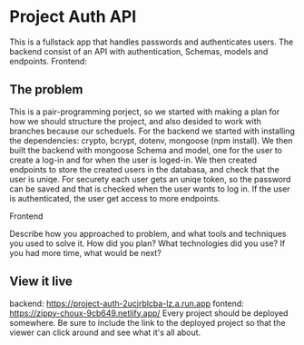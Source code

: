 # Project Auth API

This is a fullstack app that handles passwords and authenticates users. The backend consist of an API with authentication, Schemas, models and endpoints. 
Frontend:

## The problem

This is a pair-programming porject, so we started with making a plan for how we should structure the project, and also desided to work with branches because our scheduels. 
For the backend we started with installing the dependencies: crypto, bcrypt, dotenv, mongoose (npm install). We then built the backend with mongoose Schema and model, one for the user to create a log-in and for when the user is loged-in. We then created endpoints to store the created users in the databasa, and check that the user is uniqe. For securety each user gets an uniqe token, so the password can be saved and that is checked when the user wants to log in. If the user is authenticated, the user get access to more endpoints.

Frontend

Describe how you approached to problem, and what tools and techniques you used to solve it. How did you plan? What technologies did you use? If you had more time, what would be next?

## View it live
backend: https://project-auth-2ucjrblcba-lz.a.run.app
fontend: https://zippy-choux-9cb649.netlify.app/
Every project should be deployed somewhere. Be sure to include the link to the deployed project so that the viewer can click around and see what it's all about.
